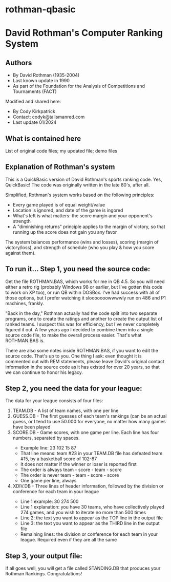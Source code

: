 # rothman-qbasic
# David Rothman's Computer Ranking System

## Authors
<ul>
  <li>By David Rothman (1935-2004)</li>
  <li>Last known update in 1990</li>
  <li>As part of the Foundation for the Analysis of Competitions and Tournaments (FACT)</li>
</ul>
Modified and shared here:
<ul>
  <li>By Cody Kirkpatrick</li>
  <li>Contact: codyk@talismanred.com</li>
  <li>Last update 01/2024</li>
</ul>

## What is contained here

List of original code files; my updated file; demo files

## Explanation of Rothman's system

This is a QuickBasic version of David Rothman's sports ranking code.  Yes, QuickBasic!  The code
was originally written in the late 80's, after all.

Simplified, Rothman's system works based on the following principles:
- Every game played is of equal weight/value
- Location is ignored, and date of the game is ingored
- What's left is what matters: the score margin and your opponent's strength
- A "diminishing returns" principle applies to the margin of victory, so that running up the score
does not gain you any favor

The system balances performance (wins and losses), scoring (margin of victory/loss), and strength 
of schedule (who you play & how you score against them).

## To run it... Step 1, you need the source code:

Get the file ROTHMAN.BAS, which works for me in QB 4.5.  So you will need either a retro rig 
(probably Windows 98 or earlier, but I've gotten this code to work on XP too), or run QB within DOSBox.
I've had success with all of those options, but I prefer watching it slooooooowwwwly run on 486 
and P1 machines, frankly.

"Back in the day," Rothman actually had the code split into two separate programs, one to create the
ratings and another to create the output list of ranked teams.  I suspect this 
was for efficiency, but I've never completely figured it out.  A few years ago I decided to combine them 
into a single source code file, to make the overall process easier.  That's what ROTHMAN.BAS is.

There are also some notes inside ROTHMAN.BAS, if you want to edit the source code.  That's up to you.
One thing I ask: even thought it is commented out with REM statements, please leave David's original
contact information in the source code as it has existed for over 20 years, so that we can continue 
to honor his legacy.

## Step 2, you need the data for your league:

The data for your league consists of four files:

<ol>
    <li>TEAM.DB - A list of team names, with one per line</li>
    <li>GUESS.DB - The first guesses of each team's rankings (can be an actual guess, or I tend to use
      50.000 for everyone, no matter how many games have been played</li>
    <li>SCORE.DB - Game scores, with one game per line.  Each line has four numbers, separated by spaces.</li>
      <ul>
        <li>Example line:  23 102 15 87</li>
        <li>That line means: team #23 in your TEAM.DB file has defeated team #15, by a basketball score of 102-87
        <li>It does not matter if the winner or loser is reported first</li>
        <li>The order is always team - score - team - score
        <li>The order is never team - team - score - score</li>
        <li>One game per line, always</li>
     </ul>
    <li>XDIV.DB - Three lines of header information, followed by the division or conference for each team in your league</li>
     <ul>
       <li>Line 1 example: 30 274 500</li>
       <li>Line 1 explanation: you have 30 teams, who have collectively played 274 games, and you wish to iterate no 
      more than 500 times</li>
       <li>Line 2: the text you want to appear as the TOP line in the output file</li>
       <li>Line 3: the text you want to appear as the THIRD line in the output file</li>
       <li>Remaining lines: the division or conference for each team in your league. Required even if they
       are all the same</li>
     </ul>
</ol>

## Step 3, your output file:

If all goes well, you will get a file called STANDING.DB that produces your Rothman Rankings.  Congratulations!

